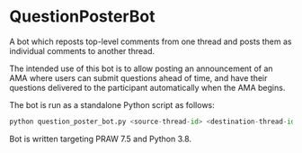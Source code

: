 # QuestionPosterBot

A bot which reposts top-level comments from one thread and posts them as individual comments to another thread.

The intended use of this bot is to allow posting an announcement of an AMA where users can submit questions ahead of time,
and have their questions delivered to the participant automatically when the AMA begins.

The bot is run as a standalone Python script as follows:

```python
python question_poster_bot.py <source-thread-id> <destination-thread-id>
```

Bot is written targeting PRAW 7.5 and Python 3.8.